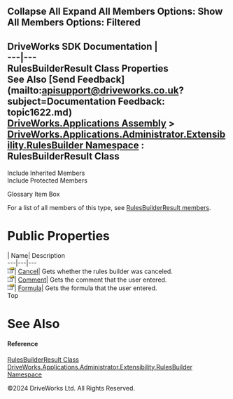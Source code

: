        

 Collapse All Expand All  Members Options: Show All  Members Options: Filtered   
---  
DriveWorks SDK Documentation  |   
---|---  
RulesBuilderResult Class Properties   
See Also [Send Feedback](mailto:apisupport@driveworks.co.uk?subject=Documentation Feedback: topic1622.md)  
[DriveWorks.Applications Assembly](topic13.md) > [DriveWorks.Applications.Administrator.Extensibility.RulesBuilder Namespace](topic1581.md) : RulesBuilderResult Class  
---  
  
Include Inherited Members    
Include Protected Members    


Glossary Item Box

For a list of all members of this type, see [RulesBuilderResult members](topic1623.md).

# Public Properties

| Name| Description  
---|---|---  
![Public Property](dotnetimages/publicProperty.gif)| [Cancel](topic1630.md)| Gets whether the rules builder was canceled.   
![Public Property](dotnetimages/publicProperty.gif)| [Comment](topic1631.md)| Gets the comment that the user entered.   
![Public Property](dotnetimages/publicProperty.gif)| [Formula](topic1632.md)| Gets the formula that the user entered.   
Top

# See Also

#### Reference

[RulesBuilderResult Class](topic1622.md)   
[DriveWorks.Applications.Administrator.Extensibility.RulesBuilder Namespace](topic1581.md)

©2024 DriveWorks Ltd. All Rights Reserved.
